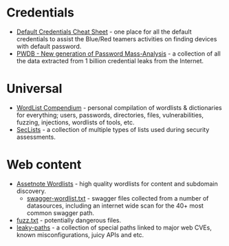 # Credentials

- [Default Credentials Cheat Sheet](https://github.com/ihebski/DefaultCreds-cheat-sheet) - one place for all the default credentials to assist the Blue/Red teamers activities on finding devices with default password.
- [PWDB - New generation of Password Mass-Analysis](https://github.com/ignis-sec/Pwdb-Public) - a collection of all the data extracted from 1 billion credential leaks from the Internet.

# Universal

- [WordList Compendium](https://github.com/Dormidera/WordList-Compendium) - personal compilation of wordlists & dictionaries for everything; users, passwords, directories, files, vulnerabilities, fuzzing, injections, wordlists of tools, etc.
- [SecLists](https://github.com/danielmiessler/SecLists) - a collection of multiple types of lists used during security assessments.

# Web content

- [Assetnote Wordlists](https://wordlists.assetnote.io/) - high quality wordlists for content and subdomain discovery.
    - [swagger-wordlist.txt](https://wordlists-cdn.assetnote.io/data/kiterunner/swagger-wordlist.txt) - swagger files collected from a number of datasources, including an internet wide scan for the 40+ most common swagger path.
- [fuzz.txt](https://github.com/Bo0oM/fuzz.txt) - potentially dangerous files.
- [leaky-paths](https://github.com/ayoubfathi/leaky-paths) - a collection of special paths linked to major web CVEs, known misconfigurations, juicy APIs and etc.
